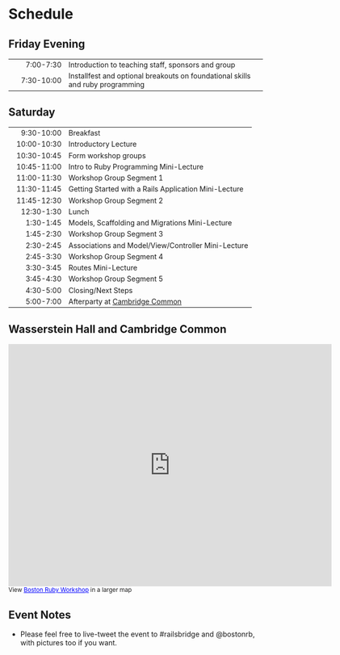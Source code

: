 
# Schedule

## Friday Evening

<style>
td { font-size: 14px }
td:first-child { width:7em; text-align:right}
</style>

<table class='table table-bordered table-striped'>
  <tr><td>7:00-7:30</td><td>Introduction to teaching staff, sponsors and group</td></tr>
  <tr><td>7:30-10:00</td><td>Installfest and optional breakouts on foundational skills and ruby programming</td></tr>
</table>

## Saturday

<table class='table table-bordered table-striped'>
  <tr><td>9:30-10:00</td><td>Breakfast</td></tr>
  <tr><td>10:00-10:30</td><td>Introductory Lecture</td></tr>
  <tr><td>10:30-10:45</td><td>Form workshop groups</td></tr>
  <tr><td>10:45-11:00</td><td>Intro to Ruby Programming Mini-Lecture</td></tr>
  <tr><td>11:00-11:30</td><td>Workshop Group Segment 1</td></tr>
  <tr><td>11:30-11:45</td><td>Getting Started with a Rails Application Mini-Lecture</td></tr>
  <tr><td>11:45-12:30</td><td>Workshop Group Segment 2</td></tr>
  <tr><td>12:30-1:30</td><td>Lunch</td></tr>
  <tr><td>1:30-1:45</td><td>Models, Scaffolding and Migrations Mini-Lecture</td></tr>
  <tr><td>1:45-2:30</td><td>Workshop Group Segment 3</td></tr>
  <tr><td>2:30-2:45</td><td>Associations and Model/View/Controller Mini-Lecture</td></tr>
  <tr><td>2:45-3:30</td><td>Workshop Group Segment 4</td></tr>
  <tr><td>3:30-3:45</td><td>Routes Mini-Lecture</td></tr>
  <tr><td>3:45-4:30</td><td>Workshop Group Segment 5</td></tr>
  <tr><td>4:30-5:00</td><td>Closing/Next Steps</td></tr>
  <tr><td>5:00-7:00</td><td>Afterparty at 
    <a href="http://www.cambridgecommonrestaurant.com/main.html">Cambridge Common</a> </td></tr>

</table>


## Wasserstein Hall and Cambridge Common


<iframe width="640" height="480" frameborder="0" scrolling="no" marginheight="0" marginwidth="0" src="https://maps.google.com/maps/ms?msa=0&amp;msid=214230502895826628026.0004c75b242b2232f4f72&amp;gl=us&amp;ie=UTF8&amp;t=m&amp;ll=42.380897,-71.119394&amp;spn=0.015216,0.027466&amp;z=15&amp;output=embed"></iframe><br /><small>View <a href="https://maps.google.com/maps/ms?msa=0&amp;msid=214230502895826628026.0004c75b242b2232f4f72&amp;gl=us&amp;ie=UTF8&amp;t=m&amp;ll=42.380897,-71.119394&amp;spn=0.015216,0.027466&amp;z=15&amp;source=embed" style="color:#0000FF;text-align:left">Boston Ruby Workshop</a> in a larger map</small>


## Event Notes

* Please feel free to live-tweet the event to #railsbridge and @bostonrb, with pictures too if you want.


